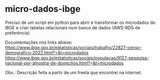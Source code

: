 # micro-dados-ibge

Preciso de um script em python para abrir e transformar os microdados do IBGE e criar tabelas relacionais num banco de dados (AWS-RDS de preferência)

Documentações nos links abaixo:
https://www.ibge.gov.br/estatisticas/sociais/trabalho/22827-censo-demografico-2022.html?=&t=microdados
https://www.ibge.gov.br/estatisticas/sociais/populacao/9127-pesquisa-nacional-por-amostra-de-domicilios.html?=&t=microdados

Obs.: Descrição feita a partir de um freela que encontrei na internet.
